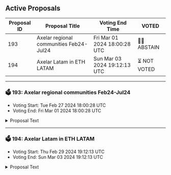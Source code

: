 ## Active Proposals

| Proposal ID | Proposal Title | Voting End Time | VOTED |
|-------------|----------------|-----------------|-------|
| 193 | Axelar regional communities Feb24-Jul24 | Fri Mar 01 2024 18:00:28 UTC | 🤷‍♂️ ABSTAIN |
| 194 | Axelar Latam in ETH LATAM | Sun Mar 03 2024 19:12:13 UTC | ⏳ NOT VOTED |

---

### 🗳 193: Axelar regional communities Feb24-Jul24
- Voting Start: Tue Feb 27 2024 18:00:28 UTC
- Voting End: Fri Mar 01 2024 18:00:28 UTC

<details>
<summary>Proposal Text</summary>
 
This proposal withdraws funds from community pool for funding regional communities as mentioned here:nhttps://community.axelar.network/t/axelar-regional-moderators-master-proposal-february-july/2729
</details>

---

### 🗳 194: Axelar Latam in ETH LATAM
- Voting Start: Thu Feb 29 2024 19:12:13 UTC
- Voting End: Sun Mar 03 2024 19:12:13 UTC

<details>
<summary>Proposal Text</summary>
 
This proposal withdraw funds from community pool to participate in ETHLatam event in March as Axelar Latam team as we mentioned here:nhttps://community.axelar.network/t/proposal-for-participation-in-eth-latam-honduras-march-2024/2725
</details>
